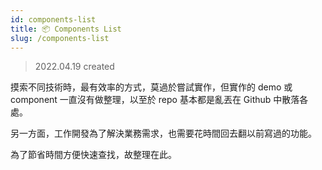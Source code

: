 ```yaml
---
id: components-list
title: 📦 Components List
slug: /components-list
---
```


> 2022.04.19 created

摸索不同技術時，最有效率的方式，莫過於嘗試實作，但實作的 demo 或 component 一直沒有做整理，以至於 repo 基本都是亂丟在 Github 中散落各處。

另一方面，工作開發為了解決業務需求，也需要花時間回去翻以前寫過的功能。

為了節省時間方便快速查找，故整理在此。
